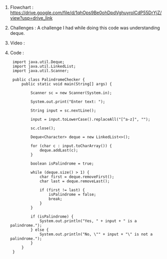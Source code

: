 1. Flowchart : https://drive.google.com/file/d/1qhOps9Be0ohDpdVghuyrolCdP55DrYjZ/view?usp=drive_link

2. Challenges : A challenge I had while doing this code was understanding deque.

3. Video :

4. Code :


        import java.util.Deque;
        import java.util.LinkedList;
        import java.util.Scanner;
        
        public class PalindromeChecker {
            public static void main(String[] args) {
        
                Scanner sc = new Scanner(System.in);
        
                System.out.print("Enter text: ");
        
                String input = sc.nextLine();
        
                input = input.toLowerCase().replaceAll("[^a-z]", "");
        
                sc.close();
        
                Deque<Character> deque = new LinkedList<>();
        
                for (char c : input.toCharArray()) {
                    deque.addLast(c);
                }
        
                boolean isPalindrome = true;
        
                while (deque.size() > 1) {
                    char first = deque.removeFirst();   
                    char last = deque.removeLast();     
        
                    if (first != last) {
                        isPalindrome = false;        
                        break;                          
                    }
                }
        
                if (isPalindrome) {
                    System.out.println("Yes, " + input + " is a palindrome.");
                } else {
                    System.out.println("No, \"" + input + "\" is not a palindrome.");
                }
            }
        }  
